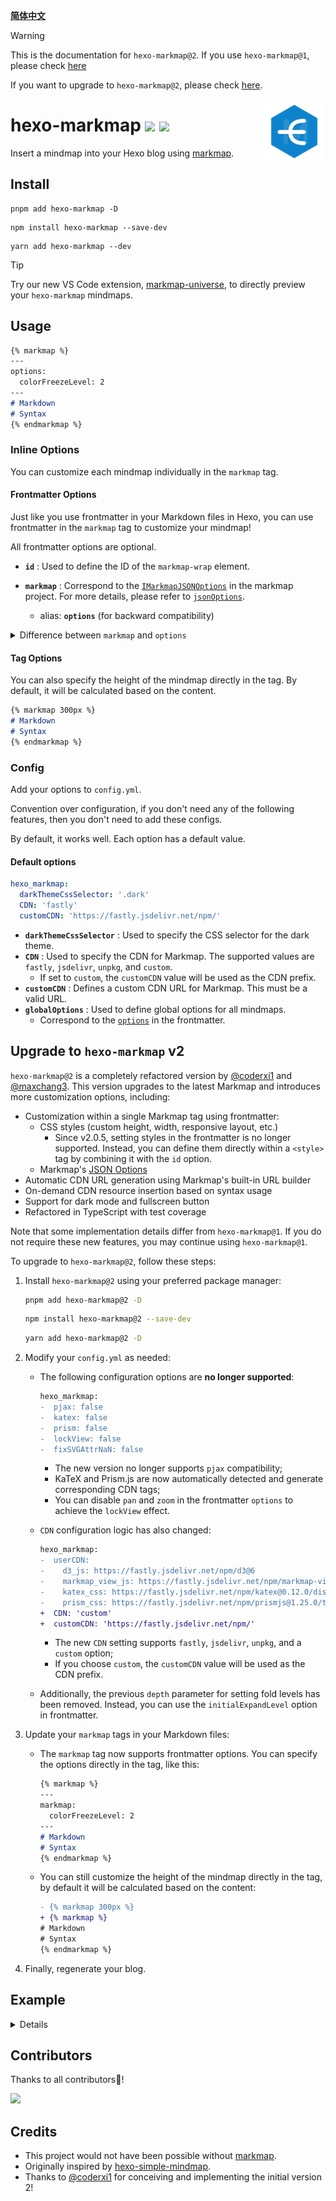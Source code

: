 [**简体中文**](https://github.com/maxchang3/hexo-markmap/blob/2.0.0-beta/README.zh.md)

> [!WARNING]
> This is the documentation for `hexo-markmap@2`. If you use `hexo-markmap@1`, please check [here](https://github.com/markmap-universe/hexo-markmap/tree/legacy)
> 
> If you want to upgrade to `hexo-markmap@2`, please check [here](#upgrade-to-hexo-markmap-v2).

<img src="https://raw.githubusercontent.com/markmap-universe/logo/master/hexo-markmap-logo.png" alt="Hexo logo" width="100" height="100" align="right" />

# hexo-markmap <a href="https://npm.im/hexo-markmap"><img src="https://badgen.net/npm/v/hexo-markmap"></a> <a href="https://npm.im/hexo-markmap"><img src="https://badgen.net/npm/dm/hexo-markmap"></a>

Insert a mindmap into your Hexo blog using [markmap](https://markmap.js.org/).

## Install

```
pnpm add hexo-markmap -D
```

```
npm install hexo-markmap --save-dev
```


```
yarn add hexo-markmap --dev
```


> [!TIP]
> Try our new VS Code extension, [markmap-universe](https://marketplace.visualstudio.com/items?itemName=maxchang.vscode-markmap-universe), to directly preview your `hexo-markmap` mindmaps.

## Usage

```markdown
{% markmap %}
---
options:
  colorFreezeLevel: 2
---
# Markdown
# Syntax
{% endmarkmap %}
```

### Inline Options

You can customize each mindmap individually in the `markmap` tag.

#### Frontmatter Options

Just like you use frontmatter in your Markdown files in Hexo, you can use frontmatter in the `markmap` tag to customize your mindmap!

All frontmatter options are optional.

- **`id`** : Used to define the ID of the `markmap-wrap` element.  

- **`markmap`** : Correspond to the [`IMarkmapJSONOptions`](https://markmap.js.org/api/interfaces/markmap-view.IMarkmapJSONOptions.html) in the markmap project. For more details, please refer to [`jsonOptions`](https://markmap.js.org/docs/json-options#option-list).
  - alias: **`options`** (for backward compatibility)


<details>

<summary>Difference between <code>markmap</code> and <code>options</code></summary>

- **`markmap` (from markmap-lib)** 
  Will be [preprocessed](https://github.com/markmap/markmap/blob/master/packages/markmap-lib/src/plugins/frontmatter/index.ts#L41) (converting strings to arrays or numbers) and overrides the legacy `options`.
  - E.g., `color: 'red'` will be converted to `color: ['red']`, only the latter is valid in `markmap-view`.
  - ✅ Recommended for consistent use with `markmap`.

- **`options` (from markmap-universe)** Passed directly to markmap-view.  
  - ❌ Not recommended, maintained only for backward compatibility.

</details>


#### Tag Options

You can also specify the height of the mindmap directly in the tag. By default, it will be calculated based on the content.

```markdown
{% markmap 300px %}
# Markdown
# Syntax
{% endmarkmap %}
```

### Config

Add your options to `config.yml`.

Convention over configuration, if you don't need any of the following features, then you don't need to add these configs.

By default, it works well. Each option has a default value.

#### Default options

```yaml
hexo_markmap:
  darkThemeCssSelector: '.dark'
  CDN: 'fastly' 
  customCDN: 'https://fastly.jsdelivr.net/npm/'
```

- **`darkThemeCssSelector`** : Used to specify the CSS selector for the dark theme.  
- **`CDN`** : Used to specify the CDN for Markmap. The supported values are `fastly`, `jsdelivr`, `unpkg`, and `custom`.
  - If set to `custom`, the `customCDN` value will be used as the CDN prefix.
- **`customCDN`** : Defines a custom CDN URL for Markmap. This must be a valid URL.
- **`globalOptions`** : Used to define global options for all mindmaps.    
  - Correspond to the [`options`](#frontmatter-options) in the frontmatter.

## Upgrade to `hexo-markmap` v2

`hexo-markmap@2` is a completely refactored version by [@coderxi1](https://github.com/coderxi1/) and [@maxchang3](https://github.com/maxchang3/). This version upgrades to the latest Markmap and introduces more customization options, including:

- Customization within a single Markmap tag using frontmatter:
  - CSS styles (custom height, width, responsive layout, etc.)
    - Since v2.0.5, setting styles in the frontmatter is no longer supported. Instead, you can define them directly within a `<style>` tag by combining it with the `id` option.
  - Markmap's [JSON Options](https://markmap.js.org/docs/json-options#option-list)
- Automatic CDN URL generation using Markmap's built-in URL builder
- On-demand CDN resource insertion based on syntax usage
- Support for dark mode and fullscreen button
- Refactored in TypeScript with test coverage

Note that some implementation details differ from `hexo-markmap@1`. If you do not require these new features, you may continue using `hexo-markmap@1`.

To upgrade to `hexo-markmap@2`, follow these steps:

1. Install `hexo-markmap@2` using your preferred package manager:

    ```bash
    pnpm add hexo-markmap@2 -D
    ```
    ```bash
    npm install hexo-markmap@2 --save-dev
    ```
    ```bash
    yarn add hexo-markmap@2 -D
    ```

2. Modify your `config.yml` as needed:

   - The following configuration options are **no longer supported**:
      ```diff
      hexo_markmap:
      -  pjax: false
      -  katex: false
      -  prism: false
      -  lockView: false
      -  fixSVGAttrNaN: false
      ```
      - The new version no longer supports `pjax` compatibility;
      - KaTeX and Prism.js are now automatically detected and generate corresponding CDN tags;
      - You can disable `pan` and `zoom` in the frontmatter `options` to achieve the `lockView` effect.

   - `CDN` configuration logic has also changed:
      ```diff
      hexo_markmap:
      -  userCDN:
      -    d3_js: https://fastly.jsdelivr.net/npm/d3@6
      -    markmap_view_js: https://fastly.jsdelivr.net/npm/markmap-view@0.2.7
      -    katex_css: https://fastly.jsdelivr.net/npm/katex@0.12.0/dist/katex.min.css
      -    prism_css: https://fastly.jsdelivr.net/npm/prismjs@1.25.0/themes/prism.css
      +  CDN: 'custom'
      +  customCDN: 'https://fastly.jsdelivr.net/npm/'
      ```
      - The new `CDN` setting supports `fastly`, `jsdelivr`, `unpkg`, and a `custom` option;
      - If you choose `custom`, the `customCDN` value will be used as the CDN prefix.

   - Additionally, the previous `depth` parameter for setting fold levels has been removed. Instead, you can use the `initialExpandLevel` option in frontmatter.
3. Update your `markmap` tags in your Markdown files:

   - The `markmap` tag now supports frontmatter options. You can specify the options directly in the tag, like this:
      ```markdown
      {% markmap %}
      ---
      markmap:
        colorFreezeLevel: 2
      ---
      # Markdown
      # Syntax
      {% endmarkmap %}
      ```

   - You can still customize the height of the mindmap directly in the tag, by default it will be calculated based on the content:
      ```diff
      - {% markmap 300px %}
      + {% markmap %}
      # Markdown
      # Syntax
      {% endmarkmap %}
      ```
4. Finally, regenerate your blog.


## Example 

<details>

````markdown
{% markmap %}
---
options:
  colorFreezeLevel: 2
---

## Links

- [Website](https://markmap.js.org/)
- [GitHub](https://github.com/gera2ld/markmap)

## Related Projects

- [coc-markmap](https://github.com/gera2ld/coc-markmap) for Neovim
- [markmap-vscode](https://marketplace.visualstudio.com/items?itemName=gera2ld.markmap-vscode) for VSCode
- [eaf-markmap](https://github.com/emacs-eaf/eaf-markmap) for Emacs

## Features

Note that if blocks and lists appear at the same level, the lists will be ignored.

### Lists

- **strong** ~~del~~ *italic* ==highlight==
- `inline code`
- [x] checkbox
- Katex: $x = {-b \pm \sqrt{b^2-4ac} \over 2a}$ <!-- markmap: fold -->
  - [More Katex Examples](#?d=gist:af76a4c245b302206b16aec503dbe07b:katex.md)
- Now we can wrap very very very very long text based on `maxWidth` option
- Ordered list
  1. item 1
  2. item 2

### Blocks
<!-- To avoid hexo treat the following as code block, we need to use a list -->
- ```js 
  console.log('hello, JavaScript')
  ```

- | Products | Price |
  |-|-|
  | Apple | 4 |
  | Banana | 2 |

- ![](https://markmap.js.org/favicon.png)
{% endmarkmap %}
````

</details>

## Contributors

Thanks to all contributors🥰!

<a href="https://github.com/maxchang3/hexo-markmap/graphs/contributors">
  <img src="https://contrib.rocks/image?repo=maxchang3/hexo-markmap" />
</a>

## Credits

- This project would not have been possible without [markmap](https://markmap.js.org/).
- Originally inspired by [hexo-simple-mindmap](https://github.com/HunterXuan/hexo-simple-mindmap).
- Thanks to [@coderxi1](https://github.com/coderxi1/) for conceiving and implementing the initial version 2!
